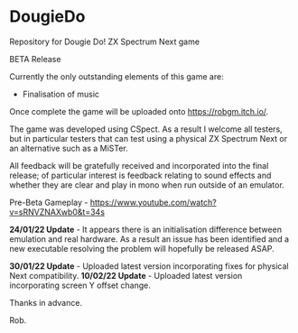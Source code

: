 # DougieDo
Repository for Dougie Do! ZX Spectrum Next game

BETA Release

Currently the only outstanding elements of this game are:
- Finalisation of music

Once complete the game will be uploaded onto https://robgm.itch.io/.

The game was developed using CSpect. As a result I welcome all testers, but in particular testers that can test using a physical ZX Spectrum Next or an alternative such as a MiSTer.

All feedback will be gratefully received and incorporated into the final release; of particular interest is feedback relating to sound effects and whether they are clear and play in mono when run outside of an emulator.

Pre-Beta Gameplay - https://www.youtube.com/watch?v=sRNVZNAXwb0&t=34s

**24/01/22 Update** - It appears there is an initialisation difference between emulation and real hardware. As a result an issue has been identified and a new executable resolving the problem will hopefully be released ASAP.

**30/01/22 Update** - Uploaded latest version incorporating fixes for physical Next compatibility.
**10/02/22 Update** - Uploaded latest version incorporating screen Y offset change.

Thanks in advance.

Rob.
